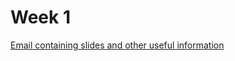 # Week 1

[Email containing slides and other useful
information](https://gist.github.com/brentvatne/e904a38159ca7ecb266d)
